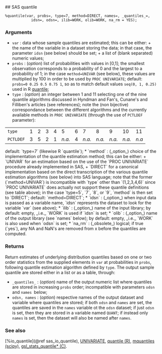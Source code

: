##<a name="sas_quantile"></a> SAS quantile
	
	%quantile(var, probs=, type=7, method=DIRECT, names=, _quantiles_=, 
				idsn=, odsn=, ilib=WORK, olib=WORK, na_rm = YES);
				
### Arguments
* `var` : data whose sample quantiles are estimated; this can be either:
		+ the name of the variable in a dataset storing the data; in that case, the parameter 
			`idsn` (see below) should be set; 
		+ a list of (blank separated) numeric values;
* `probs` : (_option_) list of probabilities with values in [0,1]; the smallest observation 
	corresponds to a probability of 0 and the largest to a probability of 1; in the case 
	`method=UNIVAR` (see below), these values are multiplied by 100 in order to be used by 
	`PROC UNIVARIATE`; default: `probs=0 0.25 0.5 0.75 1`, so as to match default values 
	`seq(0, 1, 0.25)` used in R 
	[quantile](https://stat.ethz.ch/R-manual/R-devel/library/stats/html/quantile.html); 
* `type` : (_option_) an integer between 1 and 11 selecting one of the nine quantile algorithms 
	discussed in Hyndman and Fan's, Cunane's and Filliben's articles (see references); note
	the (non bijective) correspondance between the different algorithms and the currently 
	available methods in `PROC UNIVARIATE` (through the use of `PCTLDEF` parameter):

<table align="center">
    <tr> <td align="centre"><code>type</code></td>
         <td>1</td><td>2</td><td>3</td><td>4</td><td>5</td><td>6</td><td>7</td><td>8</td><td>9</td><td>10</td><td>11</td>
    </tr>
    <tr> <td align="centre"><code>PCTLDEF</code></td>
         <td>3</td><td>5</td><td>2</td><td>1</td><td> <i>n.a.</i></td><td>4</td><td> <i>n.a.</i></td><td> <i>n.a.</i></td><td> <i>n.a.</i></td><td> <i>n.a.</i></td><td> <i>n.a</i></td>
    </tr>
</table>
	default: `type=7` (likewise R `quantile`);
* `method` : (_option_) choice of the implementation of the quantile estimation method; this can 
	be either:
		+ `UNIVAR` for an estimation based on the use of the `PROC UNIVARIATE` procedure already
			implemented in SAS,
		+ `DIRECT` for a canonical implementation based on the direct transcription of the various
			quantile estimation algorithms (see below) into SAS language;
	note that the former (`method=UNIVAR`) is incompatible with `type` other than `(1,2,3,4,6)` since 
	`PROC UNIVARIATE` does actually not support these quantile definitions (see table above); in the 
	case `type=5`, `7`, `8`, or `9`, `method` is then set to `DIRECT`; default: `method=DIRECT`;
* `idsn` : (_option_) when input data is passed as a variable name, `idsn` represents the dataset
	to look for the variable `var` (see above);
* `ilib` : (_option_) name of the input library; by default: empty, _i.e._ `WORK` is used if `idsn` is 
	set;
* `olib` : (_option_) name of the output library (see `names` below); by default: empty, _i.e._ `WORK` 
	is also used when `odsn` is set;
* `na_rm` : (_obsolete_) logical; if true (`yes`), any NA and NaN's are removed from x before the quantiles 
	are computed.
	
### Returns
Return estimates of underlying distribution quantiles based on one or two order statistics from 
the supplied elements in `var` at probabilities in `probs`, following quantile estimation algorithm
defined by `type`. The output sample quantile are stored either in a list or as a table, through:
* `_quantiles_` : (_option_) name of the output numeric list where quantiles are stored in increasing
	`probs` order; incompatible with parameters `odsn` and `names `below;
* `odsn, names` : (_option_) respective names of the output dataset and variable where quantiles are 
	stored; if both `odsn` and `names` are set, the quantiles are saved in the `names` variable ot the
	`odsn` dataset; if just `odsn` is set, then they are stored in a variable named `QUANT`; if 
	instead only `names` is set, then the dataset will also be named after `names`.
 
### See also
[%io_quantile](@ref sas_io_quantile),
[UNIVARIATE](https://support.sas.com/documentation/cdl/en/procstat/63104/HTML/default/viewer.htm#univariate_toc.htm),
[quantile (R)](https://stat.ethz.ch/R-manual/R-devel/library/stats/html/quantile.html),
[mquantiles (scipy)](https://docs.scipy.org/doc/scipy-0.18.1/reference/generated/scipy.stats.mstats.mquantiles.html),
[gsl_stats_quantile* (C)](https://www.gnu.org/software/gsl/manual/html_node/Median-and-Percentiles.html).
